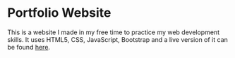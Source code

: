 # Portfolio Website

This is a website I made in my free time to practice my web development skills. It uses HTML5, CSS, JavaScript, Bootstrap and a live version of it can be found [here](https://nicolastheodosiou.pages.dev/).  
